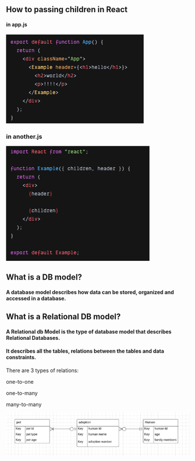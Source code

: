 
## How to passing children in React

#### in app.js
![Image of props and state](https://github.com/miaypc/Notes/blob/master/images/app.png)
### in another.js
![Image of props and state](https://github.com/miaypc/Notes/blob/master/images/example.png)


## What is a DB model?
#### A database model describes how data can be stored, organized and accessed in a database.

## What is a Relational DB model?
#### A Relational db Model is the type of database model that describes Relational Databases.
#### It describes all the tables, relations between the tables and data constraints.

There are 3 types of relations:

one-to-one

one-to-many

many-to-many

![Image of props and state](https://github.com/miaypc/Notes/blob/master/images/database.png)

